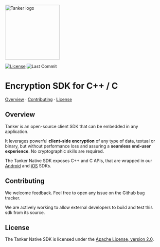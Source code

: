 [license-badge]: https://img.shields.io/badge/License-Apache%202.0-blue.svg
[license-link]: https://opensource.org/licenses/Apache-2.0

[last-commit-badge]: https://img.shields.io/github/last-commit/TankerHQ/sdk-js.svg?label=Last%20commit&logo=github

<a href="#readme"><img src="https://tanker.io/images/github-logo.png" alt="Tanker logo" width="180" /></a>

[![License][license-badge]][license-link]
![Last Commit][last-commit-badge]

# Encryption SDK for C++ / C

[Overview](#overview) · [Contributing](#contributing) · [License](#license)

## Overview

Tanker is an open-source client SDK that can be embedded in any application.

It leverages powerful **client-side encryption** of any type of data, textual or binary, but without performance loss and assuring a **seamless end-user experience**. No cryptographic skills are required.

The Tanker Native SDK exposes C++ and C APIs, that are wrapped in our [Android](https://github.com/TankerHQ/sdk-android) and [iOS](https://github.com/TankerHQ/sdk-ios) SDKs.

## Contributing

We welcome feedback. Feel free to open any issue on the Github bug tracker.

We are actively working to allow external developers to build and test this sdk from its source.

## License

The Tanker Native SDK is licensed under the [Apache License, version 2.0](http://www.apache.org/licenses/LICENSE-2.0).
